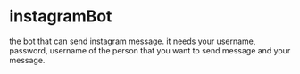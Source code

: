 # instagramBot
the bot that can send instagram message. it needs your username, password, username of the person that you want to send message and your message.
